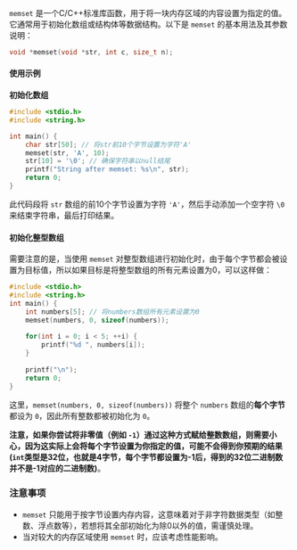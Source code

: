 


`memset` 是一个C/C++标准库函数，用于将一块内存区域的内容设置为指定的值。它通常用于初始化数组或结构体等数据结构。以下是 `memset` 的基本用法及其参数说明：

```cpp
void *memset(void *str, int c, size_t n);
```

#### 使用示例
**初始化数组**
```cpp
#include <stdio.h> 
#include <string.h> 

int main() { 
	char str[50]; // 将str前10个字节设置为字符'A' 
	memset(str, 'A', 10); 
	str[10] = '\0'; // 确保字符串以null结尾 
	printf("String after memset: %s\n", str); 
	return 0; 
}
```
此代码段将 `str` 数组的前10个字节设置为字符 `'A'`，然后手动添加一个空字符 `\0` 来结束字符串，最后打印结果。

#### 初始化整型数组

需要注意的是，当使用 `memset` 对整型数组进行初始化时，由于每个字节都会被设置为目标值，所以如果目标是将整型数组的所有元素设置为0，可以这样做：

```cpp
#include <stdio.h> 
#include <string.h> 
int main() { 
	int numbers[5]; // 将numbers数组所有元素设置为0 
	memset(numbers, 0, sizeof(numbers)); 
	
	for(int i = 0; i < 5; ++i) { 
		printf("%d ", numbers[i]); 
	} 
	
	printf("\n"); 
	return 0; 
}
```

这里，`memset(numbers, 0, sizeof(numbers))` 将整个 `numbers` 数组的**每个字节**都设为 `0`，因此所有整数都被初始化为 `0`。

**注意，如果你尝试将非零值（例如 `-1`）通过这种方式赋给整数数组，则需要小心，因为这实际上会将每个字节设置为你指定的值，可能不会得到你预期的结果(`int`类型是32位，也就是4字节，每个字节都设置为-1后，得到的32位二进制数并不是-1对应的二进制数)**。

### 注意事项

-   `memset` 只能用于按字节设置内存内容，这意味着对于非字符数据类型（如整数、浮点数等），若想将其全部初始化为除0以外的值，需谨慎处理。
-   当对较大的内存区域使用 `memset` 时，应该考虑性能影响。
<!--stackedit_data:
eyJoaXN0b3J5IjpbMTQxMTA3NTY4MSwtMTQ4NDA1NDIzNywxNT
YxMTQzMjQ4XX0=
-->